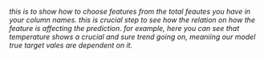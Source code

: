 <p><i>
  this is to show how to choose features from the total feautes you have in your column names.
  this is crucial step to see how the relation on how the feature is affecting the prediction.
  for example, here you can see that temperature shows a crucial and sure trend going on, meaniing our model true target vales are dependent on it.
</i></p>
